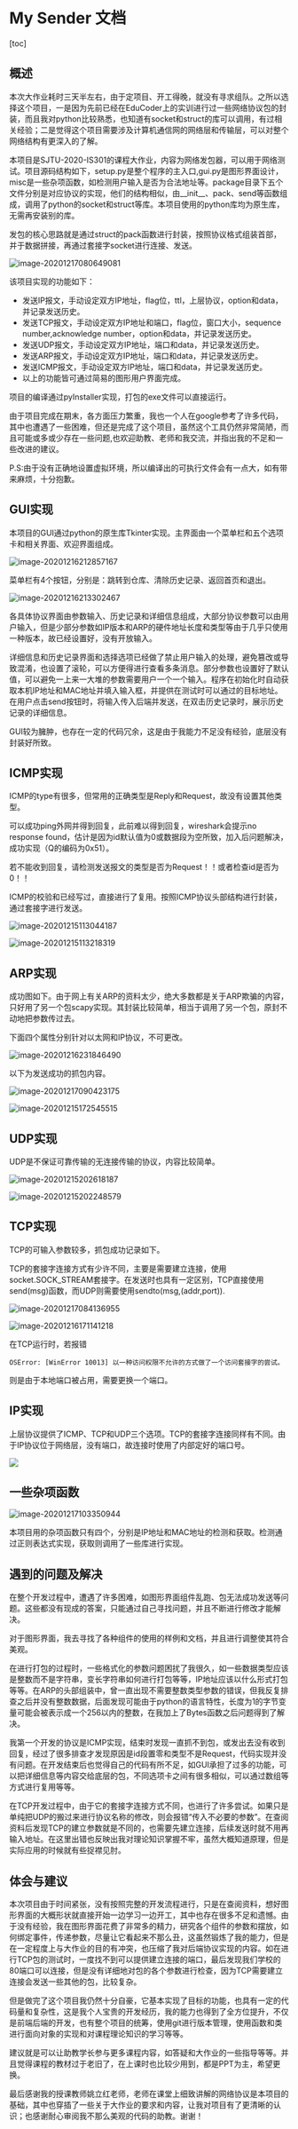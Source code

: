 # My Sender 文档

[toc]

## 概述

本次大作业耗时三天半左右，由于定项目、开工得晚，就没有寻求组队。之所以选择这个项目，一是因为先前已经在EduCoder上的实训进行过一些网络协议包的封装，而且我对python比较熟悉，也知道有socket和struct的库可以调用，有过相关经验；二是觉得这个项目需要涉及计算机通信网的网络层和传输层，可以对整个网络结构有更深入的了解。       

本项目是SJTU-2020-IS301的课程大作业，内容为网络发包器，可以用于网络测试。项目源码结构如下，setup.py是整个程序的主入口,gui.py是图形界面设计，misc是一些杂项函数，如检测用户输入是否为合法地址等。package目录下五个文件分别是对应协议的实现，他们的结构相似，由__init__、pack、send等函数组成，调用了python的socket和struct等库。本项目使用的python库均为原生库，无需再安装别的库。

发包的核心思路就是通过struct的pack函数进行封装，按照协议格式组装首部，并于数据拼接，再通过套接字socket进行连接、发送。

![image-20201217080649081](C:\Users\a\AppData\Roaming\Typora\typora-user-images\image-20201217080649081.png)

该项目实现的功能如下：

* 发送IP报文，手动设定双方IP地址，flag位，ttl，上层协议，option和data，并记录发送历史。
* 发送TCP报文，手动设定双方IP地址和端口，flag位，窗口大小，sequence number,acknowledge number，option和data，并记录发送历史。
* 发送UDP报文，手动设定双方IP地址，端口和data，并记录发送历史。
* 发送ARP报文，手动设定双方IP地址，端口和data，并记录发送历史。
* 发送ICMP报文，手动设定双方IP地址，端口和data，并记录发送历史。
* 以上的功能皆可通过简易的图形用户界面完成。

项目的编译通过pyInstaller实现，打包的exe文件可以直接运行。

由于项目完成在期末，各方面压力繁重，我也一个人在google参考了许多代码，其中也遭遇了一些困难，但还是完成了这个项目，虽然这个工具仍然非常简陋，而且可能或多或少存在一些问题,也欢迎助教、老师和我交流，并指出我的不足和一些改进的建议。

P.S:由于没有正确地设置虚拟环境，所以编译出的可执行文件会有一点大，如有带来麻烦，十分抱歉。

##  GUI实现

本项目的GUI通过python的原生库Tkinter实现。主界面由一个菜单栏和五个选项卡和相关界面、欢迎界面组成。

![image-20201216212857167](C:\Users\a\AppData\Roaming\Typora\typora-user-images\image-20201216212857167.png)

菜单栏有4个按钮，分别是：跳转到仓库、清除历史记录、返回首页和退出。

![image-20201216213302467](C:\Users\a\AppData\Roaming\Typora\typora-user-images\image-20201216213302467.png)

各具体协议界面由参数输入、历史记录和详细信息组成，大部分协议参数可以由用户输入，但是少部分参数如IP版本和ARP的硬件地址长度和类型等由于几乎只使用一种版本，故已经设置好，没有开放输入。

详细信息和历史记录界面和选择选项已经做了禁止用户输入的处理，避免篡改或导致混淆，也设置了滚轮，可以方便得进行查看多条消息。部分参数也设置好了默认值，可以避免一上来一大堆的参数需要用户一个一个输入。程序在初始化时自动获取本机IP地址和MAC地址并填入输入框，并提供在测试时可以通过的目标地址。在用户点击send按钮时，将输入传入后端并发送，在双击历史记录时，展示历史记录的详细信息。

GUI较为臃肿，也存在一定的代码冗余，这是由于我能力不足没有经验，底层没有封装好所致。

## ICMP实现

ICMP的type有很多，但常用的正确类型是Reply和Request，故没有设置其他类型。

可以成功ping外网并得到回复，此前难以得到回复，wireshark会提示no response found，估计是因为id默认值为0或数据段为空所致，加入后问题解决，成功实现（Q的编码为0x51）。

若不能收到回复，请检测发送报文的类型是否为Request！！或者检查id是否为0！！

ICMP的校验和已经写过，直接进行了复用。按照ICMP协议头部结构进行封装，通过套接字进行发送。

![image-20201215113044187](C:\Users\a\AppData\Roaming\Typora\typora-user-images\image-20201215113044187.png)

![image-20201215113218319](C:\Users\a\AppData\Roaming\Typora\typora-user-images\image-20201215113218319.png)



## ARP实现

成功图如下。由于网上有关ARP的资料太少，绝大多数都是关于ARP欺骗的内容，只好用了另一个包scapy实现。其封装比较简单，相当于调用了另一个包，原封不动地把参数传过去。

下面四个属性分别针对以太网和IP协议，不可更改。

![image-20201216231846490](C:\Users\a\AppData\Roaming\Typora\typora-user-images\image-20201216231846490.png)

以下为发送成功的抓包内容。

![image-20201217090423175](C:\Users\a\AppData\Roaming\Typora\typora-user-images\image-20201217090423175.png)

![image-20201215172545515](C:\Users\a\AppData\Roaming\Typora\typora-user-images\image-20201215172545515.png)



## UDP实现

UDP是不保证可靠传输的无连接传输的协议，内容比较简单。

![image-20201215202618187](C:\Users\a\AppData\Roaming\Typora\typora-user-images\image-20201215202618187.png)

![image-20201215202248579](C:\Users\a\AppData\Roaming\Typora\typora-user-images\image-20201215202248579.png)

## TCP实现

TCP的可输入参数较多，抓包成功记录如下。

TCP的套接字连接方式有少许不同，主要是需要建立连接，使用socket.SOCK_STREAM套接字。在发送时也具有一定区别，TCP直接使用send(msg)函数，而UDP则需要使用sendto(msg,(addr,port)).

![image-20201217084136955](C:\Users\a\AppData\Roaming\Typora\typora-user-images\image-20201217084136955.png)

![image-20201216171141218](C:\Users\a\AppData\Roaming\Typora\typora-user-images\image-20201216171141218.png)

在TCP运行时，若报错

`OSError: [WinError 10013] 以一种访问权限不允许的方式做了一个访问套接字的尝试。`

则是由于本地端口被占用，需要更换一个端口。

## IP实现

上层协议提供了ICMP、TCP和UDP三个选项。TCP的套接字连接同样有不同。由于IP协议位于网络层，没有端口，故连接时使用了内部定好的端口号。

![](C:\Users\a\AppData\Roaming\Typora\typora-user-images\image-20201217084330654.png)

## 一些杂项函数

![image-20201217103350944](C:\Users\a\AppData\Roaming\Typora\typora-user-images\image-20201217103350944.png)

本项目用的杂项函数只有四个，分别是IP地址和MAC地址的检测和获取。检测通过正则表达式实现，获取则调用了一些库进行实现。

## 遇到的问题及解决

在整个开发过程中，遭遇了许多困难，如图形界面组件乱跑、包无法成功发送等问题。这些都没有现成的答案，只能通过自己寻找问题，并且不断进行修改才能解决。

对于图形界面，我去寻找了各种组件的使用的样例和文档，并且进行调整使其符合美观。

在进行打包的过程时，一些格式化的参数问题困扰了我很久，如一些数据类型应该是整数而不是字符串，变长字符串如何进行打包等等，IP地址应该以什么形式打包等等。在ARP的头部组装中，曾一直出现不需要整数类型参数的错误，但我反复排查之后并没有整数数据，后面发现可能由于python的语言特性，长度为1的字节变量可能会被表示成一个256以内的整数，在我加上了Bytes函数之后问题得到了解决。

我第一个开发的协议是ICMP实现，结束时发现一直抓不到包，或发出去没有收到回复，经过了很多排查才发现原因是id段置零和类型不是Request，代码实现并没有问题。在开发结束后也觉得自己的代码有所不足，如GUI承担了过多的功能，可以把详细信息等内容交给底层的包，不同选项卡之间有很多相似，可以通过数组等方式进行复用等等。

在TCP开发过程中，由于它的套接字连接方式不同，也进行了许多尝试。如果只是单纯把UDP的搬过来进行协议名称的修改，则会报错“传入不必要的参数”。在查阅资料后发现TCP的建立参数就是不同的，也需要先建立连接，后续发送时就不用再输入地址。在这里出错也反映出我对理论知识掌握不牢，虽然大概知道原理，但是实际应用的时候就有些捉襟见肘。

## 体会与建议

本次项目由于时间紧张，没有按照完整的开发流程进行，只是在查阅资料，想好图形界面的大概形状就直接开始一边学习一边开工，其中也存在很多不足和遗憾。由于没有经验，我在图形界面花费了非常多的精力，研究各个组件的参数和摆放，如何绑定事件，传递参数，尽量让它看起来不那么丑，这虽然锻炼了我的能力，但是在一定程度上与大作业的目的有冲突，也压缩了我对后端协议实现的内容。如在进行TCP包的测试时，一度找不到可以提供建立连接的端口，最后发现我们学校的80端口可以连接，但是没有详细地对包的各个参数进行检查，因为TCP需要建立连接会发送一些其他的包，比较复杂。

但是做完了这个项目我仍然十分自豪，它基本实现了目标的功能，也具有一定的代码量和复杂性，这是我个人宝贵的开发经历，我的能力也得到了全方位提升，不仅是前端后端的开发，也有整个项目的统筹，使用git进行版本管理，使用函数和类进行面向对象的实现和对课程理论知识的学习等等。

建议就是可以让助教学长参与更多课程内容，如答疑和大作业的一些指导等等。并且觉得课程的教材过于老旧了，在上课时也比较少用到，都是PPT为主，希望更换。

最后感谢我的授课教师姚立红老师，老师在课堂上细致讲解的网络协议是本项目的基础，其中也穿插了一些关于大作业的要求和内容，让我对项目有了更清晰的认识；也感谢耐心审阅我不那么美观的代码的助教。谢谢！